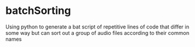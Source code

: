 # batchSorting
Using python to generate a bat script of repetitive lines of code that differ in some way but can sort out a group of audio files according to their common names
